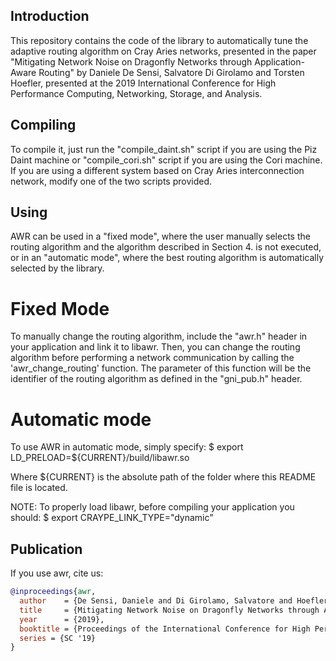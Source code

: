 Introduction
------------
This repository contains the code of the library to automatically tune the adaptive routing algorithm on Cray Aries networks, presented in the paper "Mitigating Network Noise on Dragonfly Networks through Application-Aware Routing" by Daniele De Sensi, Salvatore Di Girolamo and Torsten Hoefler, presented at the 2019 International Conference for High Performance Computing, Networking, Storage, and Analysis.

Compiling
---------
To compile it, just run the "compile_daint.sh" script if you are using the Piz Daint machine or "compile_cori.sh" script if you are using the Cori machine.
If you are using a different system based on Cray Aries interconnection network, modify one of the two scripts provided.

Using
-----
AWR can be used in a "fixed mode", where the user manually selects the routing algorithm and the algorithm described in Section 4. is not executed, or in an "automatic mode", where the best routing algorithm is automatically selected by the library.

Fixed Mode
==========
To manually change the routing algorithm, include the "awr.h" header in your application and link it to libawr. Then, you can change the routing algorithm before performing a network communication by calling the 'awr_change_routing' function. The parameter of this function will be the identifier of the routing algorithm as defined in the "gni_pub.h" header. 

Automatic mode
==============
To use AWR in automatic mode, simply specify:
$ export LD_PRELOAD=${CURRENT}/build/libawr.so

Where ${CURRENT} is the absolute path of the folder where this README file is located.

NOTE: To properly load libawr, before compiling your application you should:
$ export CRAYPE_LINK_TYPE="dynamic"

Publication
-----------

If you use awr, cite us:
```bibtex
@inproceedings{awr,
  author    = {De Sensi, Daniele and Di Girolamo, Salvatore and Hoefler, Torsten},
  title     = {Mitigating Network Noise on Dragonfly Networks through Application-Aware Routing},
  year      = {2019},
  booktitle = {Proceedings of the International Conference for High Performance Computing, Networking, Storage and Analysis},
  series = {SC '19}
}
```
